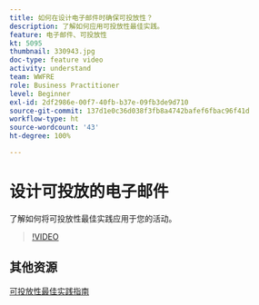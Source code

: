 ```yaml
---
title: 如何在设计电子邮件时确保可投放性？
description: 了解如何应用可投放性最佳实践。
feature: 电子邮件、可投放性
kt: 5095
thumbnail: 330943.jpg
doc-type: feature video
activity: understand
team: WWFRE
role: Business Practitioner
level: Beginner
exl-id: 2df2986e-00f7-40fb-b37e-09fb3de9d710
source-git-commit: 137d1e0c36d038f3fb8a4742bafef6fbac96f41d
workflow-type: ht
source-wordcount: '43'
ht-degree: 100%

---
```


# 设计可投放的电子邮件

了解如何将可投放性最佳实践应用于您的活动。

>[!VIDEO](https://video.tv.adobe.com/v/330943?quality=12)

## 其他资源

[可投放性最佳实践指南](https://experienceleague.adobe.com/docs/deliverability-learn/deliverability-best-practice-guide/introduction.html?lang=zh-Hans)
